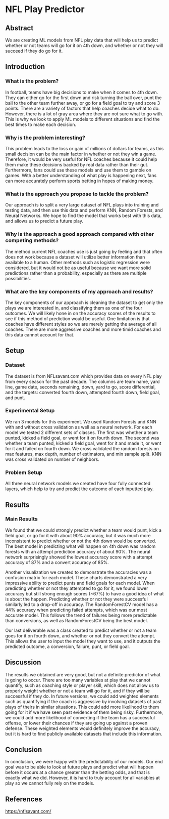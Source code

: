 # NFL Play Predictor

## Abstract
We are creating ML models from NFL play data that will help us to predict whether or not teams will go for it on 4th down, and whether or not they will succeed if they do go for it.

## Introduction
### What is the problem?
In football, teams have big decisions to make when it comes to 4th down. They can either go for the first down and risk turning the ball over, punt the ball to the other team further away, or go for a field goal to try and score 3 points. There are a variety of factors that help coaches decide what to do. However, there is a lot of gray area where they are not sure what to go with. This is why we look to apply ML models to different situations and find the best times to make each decision.

### Why is the problem interesting?
This problem leads to the loss or gain of millions of dollars for teams, as this small decision can be the main factor in whether or not they win a game. Therefore, it would be very useful for NFL coaches because it could help them make these decisions backed by real data rather than their gut. Furthermore, fans could use these models and use them to gamble on games. With a better understanding of what play is happening next, fans can more accurately perform sports betting in hopes of making money.

### What is the approach you propose to tackle the problem?
Our approach is to split a very large dataset of NFL plays into training and testing data, and then use this data and perform KNN, Random Forests, and Neural Networks. We hope to find the model that works best with this data, and allows us to predict a future play.

### Why is the approach a good approach compared with other competing methods?
The method current NFL coaches use is just going by feeling and that often does not work because a dataset will utilize better information than available to a human. Other methods such as logistic regression were considered, but it would not be as useful because we want more solid predictions rather than a probability, especially as there are multiple possibilities.

### What are the key components of my approach and results?
The key components of our approach is cleaning the dataset to get only the plays we are interested in, and classifying them as one of the four outcomes. We will likely hone in on the accuracy scores of the results to see if this method of prediction would be useful. One limitation is that coaches have different styles so we are merely getting the average of all coaches. There are more aggressive coaches and more timid coaches and this data cannot account for that.

## Setup
### Dataset
The dataset is from NFLsavant.com which provides data on every NFL play from every season for the past decade. The columns are team name, yard line, game date, seconds remaining, down, yard to go, score differential, and the targets: converted fourth down, attempted fourth down, field goal, and punt.  

### Experimental Setup
We ran 3 models for this experiment. We used Random Forests and KNN with and without cross validation as well as a neural network. For each model we tested 2 different sets of classes. The first was whether a team punted, kicked a field goal, or went for it on fourth down. The second was whether a team punted, kicked a field goal, went for it and made it, or went for it and failed on fourth down. We cross validated the random forests on max features, max depth, number of estimators, and min sample split. KNN was cross validated on number of neighbors.

### Problem Setup
All three neural network models we created have four fully connected layers, which help to try and predict the outcome of each inputted play.

## Results
### Main Results
We found that we could strongly predict whether a team would punt, kick a field goal, or go for it with about 90% accuracy, but it was much more inconsistent to predict whether or not the 4th down would be converted. The best model in predicting what will happen on 4th down was random forests with an attempt prediction accuracy of about 90%. The neural network surprisingly showed the lowest accuracy score with a attempt accuracy of 87% and a convert accuracy of 85%.

Another visualization we created to demonstrate the accuracies was a confusion matrix for each model. These charts demonstrated a very impressive ability to predict punts and field goals for each model. When predicting whether or not they attempted to go for it, we found lower accuracy but still strong enough scores (~67%) to have a good idea of what is about the happen. Predicting whether or not they were successful similarly led to a drop-off in accuracy. The RandomForestCV model has a 44% accuracy when predicting failed attempts, which was our most accurate model. This follows the trend of failures being more predictable than conversions, as well as RandomForestCV being the best model.

Our last deliverable was a class created to predict whether or not a team goes for it on fourth down, and whether or not they convert the attempt. This allows the user to input the model they want to use, and it outputs the predicted outcome, a conversion, failure, punt, or field goal.

## Discussion
The results we obtained are very good, but not a definite predictor of what is going to occur. There are too many variables at play that we cannot quantify, such as coaching style or player skill, which does not allow us to properly weight whether or not a team will go for it, and if they will be successful if they do. In future versions, we could add weighted elements such as quantifying if the coach is aggressive by involving datasets of past plays of theirs in similar situations. This could add more likelihood to them going for it if we have seen past evidence of them being risky. Furthermore, we could add more likelihood of converting if the team has a successful offense, or lower their chances if they are going up against a proven defense. These weighted elements would definitely improve the accuracy, but it is hard to find publicly available datasets that include this information.

## Conclusion
In conclusion, we were happy with the predictability of our models. Our end goal was to be able to look at future plays and predict what will happen before it occurs at a chance greater than the betting odds, and that is exactly what we did. However, it is hard to truly account for all variables at play so we cannot fully rely on the models.

## References
https://nflsavant.com/
